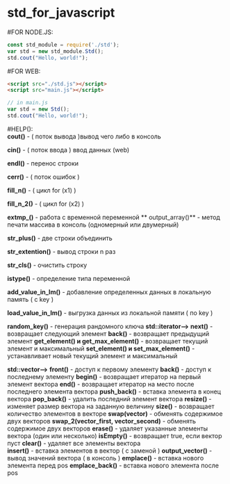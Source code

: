 # std_for_javascript

#FOR NODE.JS:

```javascript
const std_module = require('./std');
var std = new std_module.Std();
std.cout("Hello, world!");
```

#FOR WEB:
```html
<script src="./std.js"></script>
<script src="main.js"></script>
```

```javascript
// in main.js
var std = new Std();
std.cout("Hello, world!");
```

#HELP():\
**cout()** - ( поток вывода )вывод чего либо в консоль 

**cin()** - ( поток ввода ) ввод данных (web)

**endl()** - перенос строки

**cerr()** - ( поток ошибок )

**fill_n()** - ( цикл for (x1) ) 

**fill_n_2()** - ( цикл for (x2) )

**extmp_()** - работа с временной переменной 
**
output_array()** - метод печати массива в консоль (одномерный или двумерный) 

**str_plus()** - две строки объединить

**str_extention()** - вывод строки n раз 

**str_cls()** - очистить строку 

**istype()** - определение типа переменной 

**add_value_in_lm()** - добавление определенных данных в локальную память ( с key )

**load_value_in_lm()** - выгрузка данных из локальной памяти ( по key )

**random_key()** - генерация рандомного ключа
**std::iterator-->**
**__next__()** - возвращает следующий элемент
**__back__()** - возвращает предыдущий элемент
**get_element() и get_max_element()** - возвращает текущий элемент и максимальный
**set_element() и set_max_element()** - устанавливает новый текущий элемент и максимальный

**std::vector-->**
**front()** - доступ к первому элементу 
**back()** - доступ к последнему элементу
**begin()** - возвращает итератор на первый элемент вектора 
**end()** - возвращает итератор на место после последнего элемента вектора 
**push_back()** - вставка элемента в конец вектора 
**pop_back()** - удалить последний элемент вектора 
**resize()** - изменяет размер вектора на заданную величину 
**size()** - возвращает количество элементов в векторе 
**swap(vector)** - обменять содержимое двух векторов 
**swap_2(vector_first, vector_second)** - обменять содержимое двух векторов 
**erase()** - удаляет указанные элементы вектора (один или несколько) 
**isEmpty()** - возвращает true, если вектор пуст 
**clear()** - удаляет все элементы вектора  
**insert()** - вставка элементов в вектор ( с заменой )
**output_vector()** - вывод значений вектора ( в консоль ) 
**emplace()** - вставка нового элемента перед pos 
**emplace_back()** - вставка нового элемента после pos 
